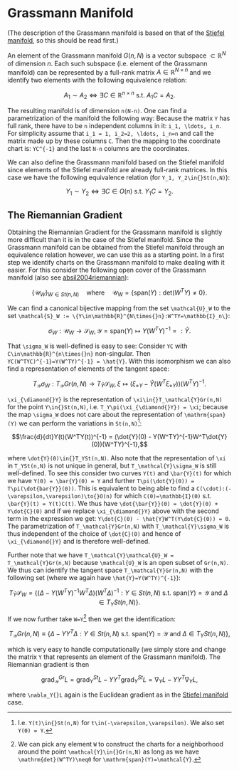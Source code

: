 # Grassmann Manifold 

(The description of the Grassmann manifold is based on that of the [Stiefel manifold](stiefel_manifold.md), so this should be read first.)

An element of the Grassmann manifold $G(n,N)$ is a vector subspace $\subset\mathbb{R}^N$ of dimension $n$. Each such subspace (i.e. element of the Grassmann manifold) can be represented by a full-rank matrix $A\in\mathbb{R}^{N\times{}n}$ and we identify two elements with the following equivalence relation: 

```math
A_1 \sim A_2 \iff \exists{}C\in\mathbb{R}^{n\times{}n}\text{ s.t. }A_1C = A_2.
```

The resulting manifold is of dimension ``n(N-n)``. One can find a parametrization of the manifold the following way: Because the matrix ``Y`` has full rank, there have to be ``n`` independent columns in it: ``i_1, \ldots, i_n``. For simplicity assume that ``i_1 = 1, i_2=2, \ldots, i_n=n`` and call the matrix made up by these columns ``C``. Then the mapping to the coordinate chart is: ``YC^{-1}`` and the last ``N-n`` columns are the coordinates.

We can also define the Grassmann manifold based on the Stiefel manifold since elements of the Stiefel manifold are already full-rank matrices. In this case we have the following equivalence relation (for ``Y_1, Y_2\in{}St(n,N)``): 

```math
Y_1 \sim Y_2 \iff \exists{}C\in{}O(n)\text{ s.t. }Y_1C = Y_2.
```

## The Riemannian Gradient

Obtaining the Riemannian Gradient for the Grassmann manifold is slightly more difficult than it is in the case of the Stiefel manifold. Since the Grassmann manifold can be obtained from the Stiefel manifold through an equivalence relation however, we can use this as a starting point. In a first step we identify charts on the Grassmann manifold to make dealing with it easier. For this consider the following open cover of the Grassmann manifold (also see [absil2004riemannian](@cite)): 

```math
\{\mathcal{U}_W\}_{W\in{}St(n, N)} \quad\text{where}\quad \mathcal{U}_W = \{\mathrm{span}(Y):\mathrm{det}(W^TY)\neq0\}.
```

We can find a canonical bijective mapping from the set ``\mathcal{U}_W`` to the set ``\mathcal{S}_W := \{Y\in\mathbb{R}^{N\times{}n}:W^TY=\mathbb{I}_n\}``:

```math
\sigma_W: \mathcal{U}_W \to \mathcal{S}_W,\, \mathcal{Y}=\mathrm{span}(Y)\mapsto{}Y(W^TY)^{-1} =: \hat{Y}.
```

That ``\sigma_W`` is well-defined is easy to see: Consider ``YC`` with ``C\in\mathbb{R}^{n\times{}n}`` non-singular. Then ``YC(W^TYC)^{-1}=Y(W^TY)^{-1} = \hat{Y}``. With this isomorphism we can also find a representation of elements of the tangent space:

```math
T_\mathcal{Y}\sigma_W: T_\mathcal{Y}Gr(n,N)\to{}T_{\hat{Y}}\mathcal{S}_W,\, \xi \mapsto (\xi_{\diamond{}Y} -\hat{Y}(W^T\xi_{\diamond{}Y}))(W^TY)^{-1}.
```

``\xi_{\diamond{}Y}`` is the representation of ``\xi\in{}T_\mathcal{Y}Gr(n,N)`` for the point ``Y\in{}St(n,N)``, i.e. ``T_Y\pi(\xi_{\diamond{}Y}) = \xi``; because the map ``\sigma_W`` does not care about the representation of ``\mathrm{span}(Y)`` we can perform the variations in ``St(n,N)``[^1]:

[^1]: I.e. ``Y(t)\in{}St(n,N)`` for ``t\in(-\varepsilon,\varepsilon)``. We also set ``Y(0) = Y``.

```math
\frac{d}{dt}Y(t)(W^TY(t))^{-1} = (\dot{Y}(0) - Y(W^TY)^{-1}W^T\dot{Y}(0))(W^TY)^{-1},
```

where ``\dot{Y}(0)\in{}T_YSt(n,N)``. Also note that the representation of ``\xi`` in ``T_YSt(n,N)`` is not unique in general, but ``T_\mathcal{Y}\sigma_W`` is still well-defined. To see this consider two curves ``Y(t)`` and ``\bar{Y}(t)`` for which we have ``Y(0) = \bar{Y}(0) = Y`` and further ``T\pi(\dot{Y}(0)) = T\pi(\dot{bar{Y}}(0))``. This is equivalent to being able to find a ``C(\cdot):(-\varepsilon,\varepsilon)\to{}O(n)`` for which ``C(0)=\mathbb{I}(0)`` s.t. ``\bar{Y}(t) = Y(t)C(t)``. We thus have ``\dot{\bar{Y}}(0) = \dot{Y}(0) + Y\dot{C}(0)`` and if we replace ``\xi_{\diamond{}Y}`` above with the second term in the expression we get: ``Y\dot{C}(0) - \hat{Y}W^T(Y\dot{C}(0)) = 0``. The parametrization of ``T_\mathcal{Y}Gr(n,N)`` with ``T_\mathcal{Y}\sigma_W`` is thus independent of the choice of ``\dot{C}(0)`` and hence of ``\xi_{\diamond{}Y}`` and is therefore well-defined.


Further note that we have ``T_\mathcal{Y}\mathcal{U}_W = T_\mathcal{Y}Gr(n,N)`` because ``\mathcal{U}_W`` is an open subset of ``Gr(n,N)``. We thus can identify the tangent space ``T_\mathcal{Y}Gr(n,N)`` with the following set (where we again have ``\hat{Y}=Y(W^TY)^{-1}``):

```math
T_{\hat{Y}}\mathcal{S}_W = \{(\Delta - Y(W^TY)^{-1}W^T\Delta)(W^T\Delta)^{-1}: Y\in{}St(n,N)\text{ s.t. }\mathrm{span}(Y)=\mathcal{Y}\text{ and }\Delta\in{}T_YSt(n,N)\}.
```

If we now further take ``W=Y``[^2] then we get the identification: 

[^2]: We can pick any element ``W`` to construct the charts for a neighborhood around the point ``\mathcal{Y}\in{}Gr(n,N)`` as long as we have ``\mathrm{det}(W^TY)\neq0`` for ``\mathrm{span}(Y)=\mathcal{Y}``. 

```math
T_\mathcal{Y}Gr(n,N) \equiv \{\Delta - YY^T\Delta: Y\in{}St(n,N)\text{ s.t. }\mathrm{span}(Y)=\mathcal{Y}\text{ and }\Delta\in{}T_YSt(n,N)\},
```
which is very easy to handle computationally (we simply store and change the matrix ``Y`` that represents an element of the Grassmann manifold). The Riemannian gradient is then 

```math
\mathrm{grad}_\mathcal{Y}^{Gr}L = \mathrm{grad}_Y^{St}L - YY^T\mathrm{grad}_Y^{St}L = \nabla_Y{}L - YY^T\nabla_YL,
```
where ``\nabla_Y{}L`` again is the Euclidean gradient as in the [Stiefel manifold](stiefel_manifold.md) case.